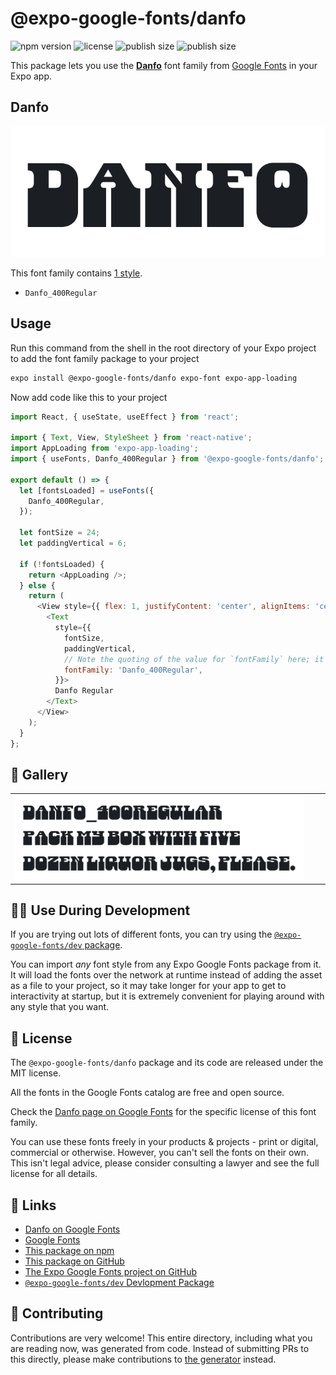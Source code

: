 # @expo-google-fonts/danfo

![npm version](https://flat.badgen.net/npm/v/@expo-google-fonts/danfo)
![license](https://flat.badgen.net/github/license/expo/google-fonts)
![publish size](https://flat.badgen.net/packagephobia/install/@expo-google-fonts/danfo)
![publish size](https://flat.badgen.net/packagephobia/publish/@expo-google-fonts/danfo)

This package lets you use the [**Danfo**](https://fonts.google.com/specimen/Danfo) font family from [Google Fonts](https://fonts.google.com/) in your Expo app.

## Danfo

![Danfo](./font-family.png)

This font family contains [1 style](#-gallery).

- `Danfo_400Regular`

## Usage

Run this command from the shell in the root directory of your Expo project to add the font family package to your project
```sh
expo install @expo-google-fonts/danfo expo-font expo-app-loading
```

Now add code like this to your project
```js
import React, { useState, useEffect } from 'react';

import { Text, View, StyleSheet } from 'react-native';
import AppLoading from 'expo-app-loading';
import { useFonts, Danfo_400Regular } from '@expo-google-fonts/danfo';

export default () => {
  let [fontsLoaded] = useFonts({
    Danfo_400Regular,
  });

  let fontSize = 24;
  let paddingVertical = 6;

  if (!fontsLoaded) {
    return <AppLoading />;
  } else {
    return (
      <View style={{ flex: 1, justifyContent: 'center', alignItems: 'center' }}>
        <Text
          style={{
            fontSize,
            paddingVertical,
            // Note the quoting of the value for `fontFamily` here; it expects a string!
            fontFamily: 'Danfo_400Regular',
          }}>
          Danfo Regular
        </Text>
      </View>
    );
  }
};

```

## 🔡 Gallery


||||
|-|-|-|
|![Danfo_400Regular](./Danfo_400Regular.ttf.png)||||


## 👩‍💻 Use During Development

If you are trying out lots of different fonts, you can try using the [`@expo-google-fonts/dev` package](https://github.com/expo/google-fonts/tree/master/font-packages/dev#readme).

You can import *any* font style from any Expo Google Fonts package from it. It will load the fonts
over the network at runtime instead of adding the asset as a file to your project, so it may take longer
for your app to get to interactivity at startup, but it is extremely convenient
for playing around with any style that you want.

## 📖 License

The `@expo-google-fonts/danfo` package and its code are released under the MIT license.

All the fonts in the Google Fonts catalog are free and open source.

Check the [Danfo page on Google Fonts](https://fonts.google.com/specimen/Danfo) for the specific license of this font family.

You can use these fonts freely in your products & projects - print or digital, commercial or otherwise. However, you can't sell the fonts on their own. This isn't legal advice, please consider consulting a lawyer and see the full license for all details.

## 🔗 Links

- [Danfo on Google Fonts](https://fonts.google.com/specimen/Danfo)
- [Google Fonts](https://fonts.google.com/)
- [This package on npm](https://www.npmjs.com/package/@expo-google-fonts/danfo)
- [This package on GitHub](https://github.com/expo/google-fonts/tree/master/font-packages/danfo)
- [The Expo Google Fonts project on GitHub](https://github.com/expo/google-fonts)
- [`@expo-google-fonts/dev` Devlopment Package](https://github.com/expo/google-fonts/tree/master/font-packages/dev)

## 🤝 Contributing

Contributions are very welcome! This entire directory, including what you are reading now, was generated from code. Instead of submitting PRs to this directly, please make contributions to [the generator](https://github.com/expo/google-fonts/tree/master/packages/generator) instead.
